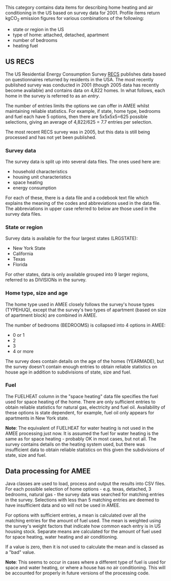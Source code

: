 This category contains data items for describing home heating and air
conditioning in the US based on survey data for 2001. Profile items
return kgCO<sub>2</sub> emission figures for various combinations of the
following:

  - state or region in the US
  - type of home: attached, detached, apartment
  - number of bedrooms
  - heating fuel

## US RECS

The US Residential Energy Consumption Survey
[RECS](http://www.eia.doe.gov/emeu/recs/contents.html) publishes data
based on questionnaires returned by residents in the USA. The most
recently published survey was conducted in 2001 (though 2005 data has
recently become available) and contains data on 4,822 homes. In what
follows, each home in the survey is referred to as an *entry*.

The number of entries limits the options we can offer in AMEE whilst
maintaining reliable statistics. For example, if state, home type,
bedrooms and fuel each have 5 options, then there are 5x5x5x5=625
possible selections, giving an average of 4,822/625 = 7.7 entries per
selection.

The most recent RECS survey was in 2005, but this data is still being
processed and has not yet been published.

### Survey data

The survey data is split up into several data files. The ones used here
are:

  - household characteristics
  - housing unit characteristics
  - space heating
  - energy consumption

For each of these, there is a data file and a codebook text file which
explains the meaning of the codes and abbreviations used in the data
file. The abbreviations in upper case referred to below are those used
in the survey data files.

### State or region

Survey data is available for the four largest states (LRGSTATE):

  - New York State
  - California
  - Texas
  - Florida

For other states, data is only available grouped into 9 larger regions,
referred to as DIVISIONs in the survey.

### Home type, size and age

The home type used in AMEE closely follows the survey's house types
(TYPEHUQ), except that the survey's two types of apartment (based on
size of apartment block) are combined in AMEE.

The number of bedrooms (BEDROOMS) is collapsed into 4 options in AMEE:

  - 0 or 1
  - 2
  - 3
  - 4 or more

The survey does contain details on the age of the homes (YEARMADE), but
the survey doesn't contain enough entries to obtain reliable statistics
on house age in addition to subdivisions of state, size and fuel.

### Fuel

The FUELHEAT column in the "space heating" data file specifies the fuel
used for space heating of the home. There are only sufficient entries to
obtain reliable statistics for natural gas, electricity and fuel oil.
Availability of these options is state dependent, for example, fuel oil
only appears for apartments in New York state.

**Note**: The equivalent of FUELHEAT for water heating is not used in
the AMEE processing just now. It is assumed the fuel for water heating
is the same as for space heating - probably OK in most cases, but not
all. The survey contains details on the heating system used, but there
was insufficient data to obtain reliable statistics on this given the
subdivisions of state, size and fuel.

## Data processing for AMEE

Java classes are used to load, process and output the results into CSV
files. For each possible selection of home options - e.g. texas,
detached, 3 bedrooms, natural gas - the survey data was searched for
matching entries in the survey. Selections with less than 5 matching
entries are deemed to have insufficient data and so will not be used in
AMEE.

For options with sufficient entries, a mean is calculated over all the
matching entries for the amount of fuel used. The mean is weighted using
the survey's weight factors that indicate how common each entry is in US
housing stock. Separate means are calculated for the amount of fuel used
for space heating, water heating and air conditioning.

If a value is zero, then it is not used to calculate the mean and is
classed as a "bad" value.

**Note**: This seems to occur in cases where a different type of fuel is
used for space and water heating, or where a house has no air
conditioning. This will be accounted for properly in future versions of
the processing code.
